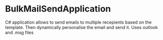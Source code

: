 # BulkMailSendApplication
C# application allows to send emails to multiple recepients based on the template. Then dynamically personalise the email and send it. 
Uses outlook and .msg files
